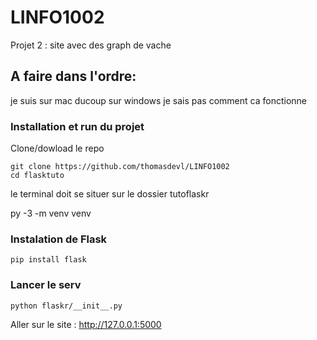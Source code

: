 # LINFO1002
Projet 2  : site avec des graph de vache

## A faire dans l'ordre:

je suis sur mac ducoup sur windows je sais pas comment ca fonctionne 

### Installation et run du projet

Clone/dowload le repo

```
git clone https://github.com/thomasdevl/LINFO1002
cd flasktuto
```
le terminal doit se situer sur le dossier tutoflaskr

py -3 -m venv venv

### Instalation de Flask
```
pip install flask
```

### Lancer le serv
```
python flaskr/__init__.py
```

Aller sur le site : http://127.0.0.1:5000 


